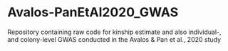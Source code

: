 # Avalos-PanEtAl2020_GWAS
Repository containing raw code for kinship estimate and also individual-, and colony-level GWAS conducted in the Avalos &amp; Pan et al., 2020 study
